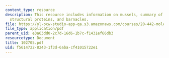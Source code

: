 ```yaml
---
content_type: resource
description: This resource includes information on mussels, summary of glysine-rich
  structural proteins, and barnacles.
file: https://ol-ocw-studio-app-qa.s3.amazonaws.com/courses/20-442-molecular-structure-of-biological-materials-be-442-fall-2005/f561472282431f3d6abacf41015722e1_102705.pdf
file_type: application/pdf
parent_uid: e3a63dd0-2c7d-16d6-1b7c-f1431ef66db3
resourcetype: Document
title: 102705.pdf
uid: f5614722-8243-1f3d-6aba-cf41015722e1
---
```

